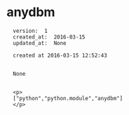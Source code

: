 
  # anydbm

      version:  1
      created_at:  2016-03-15
      updated_at:  None

      created at 2016-03-15 12:52:43 


      None


      <p>
      ["python","python.module","anydbm"]
      </p>

  